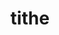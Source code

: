 ---
title: "tithe"
alias: 
type: note
subject: history
tags:
 - history
 - hungarian_history
 - reformation
created: 2023.01.17 08:37
created_by: Ádám
status: empty
---